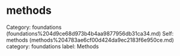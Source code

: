 # methods

Category: foundations (foundations%204d9ce68d973b4b4aa9877956db31ca34.md)
Self: methods (methods%204783ae6cf00d424da9ec2183f6e950ce.md)
category: foundations
label: Methods

[](Untitled%2001e529d82bca4c2b8beb2f945635f2c6.md)